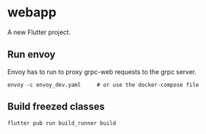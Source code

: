 # webapp

A new Flutter project.

## Run envoy
Envoy has to run to proxy grpc-web requests to the grpc server. 
```
envoy -c envoy_dev.yaml     # or use the docker-compose file
```

## Build freezed classes

```bash
flutter pub run build_runner build
```


